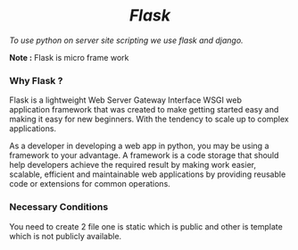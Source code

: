 <h1 align=center><i><b>Flask</b></i></h1>

_To use python on server site scripting we use flask and django._

**Note :** Flask is micro frame work

### Why Flask ?

Flask is a lightweight Web Server Gateway Interface WSGI web application framework that was created to make getting started easy and making it easy for new beginners. With the tendency to scale up to complex applications.  

As a developer in developing a web app in python, you may be using a framework to your advantage. A framework is a code storage that should help developers achieve the required result by making work easier, scalable, efficient and maintainable web applications by providing reusable code or extensions for common operations.

### Necessary Conditions 

You need to create 2 file one is static which is public and other is template which is not publicly available. 
